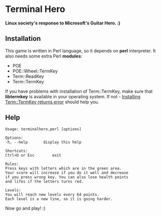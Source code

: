# Terminal Hero
__Linux society's response to Microsoft's Guitar Hero. :)__

## Installation
This game is written in Perl language, so it depends on __perl__ interpreter.
It also needs some extra Perl __modules__:

* POE
* POE::Wheel::TermKey
* Term::ReadKey
* Term::TermKey
 
If you have problems with installation of Term::TermKey, make sure that __libtermkey__ is available in your operating system. If not - [Installing Term::TermKey returns error](http://stackoverflow.com/questions/8287071/installing-termtermkey-returns-error) should help you.

## Help

    Usage: terminalhero.perl [options]

    Options:
    -h, --help		 display this help

    Shortcuts:
    Ctrl+D or Esc		 exit

    Rules:
    Press keys with letters which are in the green area.
    Your score will increase if you do it well and decrease 
    if you press wrong key. You can also lose health points 
    and lifes if the letters turns red. 

    Levels:
    You will reach new levels every 64 points.
    Each level is a new line, so it is going harder.

Now go and play! :)
